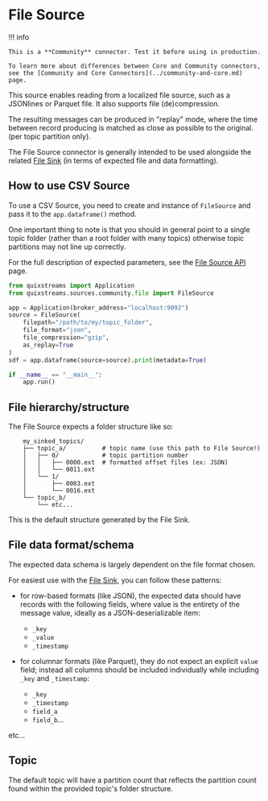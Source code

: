# File Source

!!! info

    This is a **Community** connector. Test it before using in production.

    To learn more about differences between Core and Community connectors, see the [Community and Core Connectors](../community-and-core.md) page.

This source enables reading from a localized file source, such as a JSONlines or Parquet
file. It also supports file (de)compression.

The resulting messages can be produced in "replay" mode, where the time between record 
producing is matched as close as possible to the original. (per topic partition only).

The File Source connector is generally intended to be used alongside the related 
[File Sink](../sinks/file-sink.md) (in terms of expected file and data formatting).

## How to use CSV Source

To use a CSV Source, you need to create and instance of `FileSource` 
and pass it to the `app.dataframe()` method.

One important thing to note is that you should in general point to a single topic folder
(rather than a root folder with many topics) otherwise topic partitions may not line up correctly.

For the full description of expected parameters, see the [File Source API](../../../quix-streams/api-reference/sources.md#filesource) page.  

```python
from quixstreams import Application
from quixstreams.sources.community.file import FileSource

app = Application(broker_address="localhost:9092")
source = FileSource(
    filepath="/path/to/my/topic_folder",
    file_format="json",
    file_compression="gzip",
    as_replay=True
)
sdf = app.dataframe(source=source).print(metadata=True)

if __name__ == "__main__":
    app.run()
```

## File hierarchy/structure

The File Source expects a folder structure like so:

```
    my_sinked_topics/
    ├── topic_a/          # topic name (use this path to File Source!)
    │   ├── 0/            # topic partition number
    │   │   ├── 0000.ext  # formatted offset files (ex: JSON)
    │   │   └── 0011.ext
    │   └── 1/
    │       ├── 0003.ext
    │       └── 0016.ext
    └── topic_b/
        └── etc...
```

This is the default structure generated by the File Sink.

## File data format/schema

The expected data schema is largely dependent on the file format chosen.

For easiest use with the [File Sink](../sinks/file-sink.md), you can follow these patterns: 

- for row-based formats (like JSON), the expected data should have records
with the following fields, where value is the entirety of the message value, 
ideally as a JSON-deserializable item:
  - `_key`
  - `_value`
  - `_timestamp`

- for columnar formats (like Parquet), they do not expect an explicit `value` 
field; instead all columns should be included individually while including `_key` and `_timestamp`:
  - `_key`
  - `_timestamp`
  - `field_a`
  - `field_b`...

etc...
    
## Topic

The default topic will have a partition count that reflects the partition count found 
within the provided topic's folder structure.